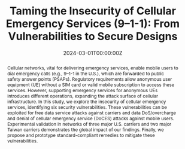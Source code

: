 ---
title: "Taming the Insecurity of Cellular Emergency Services (9–1-1): From Vulnerabilities to Secure Designs"
authors:
  - Min-Yue Chen*
  - Yiwen Hu*
  - Guan-Hua Tu
  - Chi-Yu Li
  - Sihan Wang
  - admin
  - Tian Xie
  - Li Xiao
  - Chunyi Peng
  - Zhaowei Tan
  - Songwu Lu
author_notes:
- "Equal contribution"
- "Equal contribution"
date: "2024-03-01T00:00:00Z"
doi: ""

# Schedule page publish date (NOT publication's date).
publishDate: "2024-03-01T00:00:00Z"

# Publication type.
# Accepts a single type but formatted as a YAML list (for Hugo requirements).
# Enter a publication type from the CSL standard.
publication_types: ["paper-conference"]

# Publication name and optional abbreviated publication name.
publication: "*JIEEE/ACM TRANSACTIONS ON NETWORKING"
publication_short: "TON"

abstract: Cellular networks, vital for delivering emergency services, enable mobile users to dial emergency calls (e.g., 9–1-1 in the U.S.), which are forwarded to public safety answer points (PSAPs). Regulatory requirements allow anonymous user equipment (UE) without a SIM card or valid mobile subscription to access these services. However, supporting emergency services for anonymous UEs introduces different operations, expanding the attack surface of cellular infrastructure. In this study, we explore the insecurity of cellular emergency services, identifying six security vulnerabilities. These vulnerabilities can be exploited for free data service attacks against carriers and data DoS/overcharge and denial of cellular emergency service (DoCES) attacks against mobile users. Experimental validation in networks of three major U.S. carriers and two major Taiwan carriers demonstrates the global impact of our findings. Finally, we propose and prototype standard-compliant remedies to mitigate these vulnerabilities.

# Summary. An optional shortened abstract.
summary: Cellular emergency services for anonymous users introduce vulnerabilities that allow free data, DoS, and denial of service attacks, validated in U.S. and Taiwan networks, with proposed standard-compliant remedies.

tags:
- Source Themes
featured: false

# links:
# - name: ""
#   url: ""
url_pdf: https://www.computer.org/csdl/journal/nt/2024/04/10479537/1VCTwTN01OM
#url_code: 'https://github.com/HugoBlox/hugo-blox-builder'
#url_dataset: ''
#url_poster: ''
#url_project: ''
#url_slides: ''
#url_source: ''
#url_video: ''

# Featured image
# To use, add an image named `featured.jpg/png` to your page's folder. 
image:
  caption: 'Image credit: [**Unsplash**](https://unsplash.com/photos/jdD8gXaTZsc)'
  focal_point: ""
  preview_only: false

# Associated Projects (optional).
#   Associate this publication with one or more of your projects.
#   Simply enter your project's folder or file name without extension.
#   E.g. `internal-project` references `content/project/internal-project/index.md`.
#   Otherwise, set `projects: []`.
projects: []

# Slides (optional).
#   Associate this publication with Markdown slides.
#   Simply enter your slide deck's filename without extension.
#   E.g. `slides: "example"` references `content/slides/example/index.md`.
#   Otherwise, set `slides: ""`.
slides: example
---